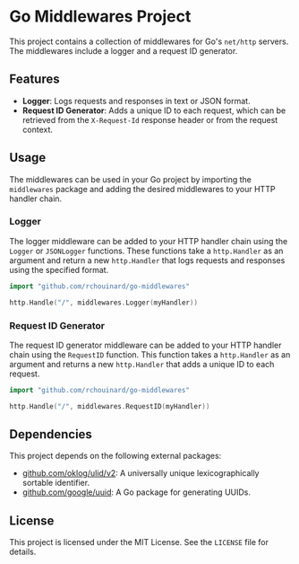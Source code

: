 # Go Middlewares Project

This project contains a collection of middlewares for Go's `net/http` servers. The middlewares include a logger and a request ID generator.

## Features

- **Logger**: Logs requests and responses in text or JSON format.
- **Request ID Generator**: Adds a unique ID to each request, which can be retrieved from the `X-Request-Id` response header or from the request context.

## Usage

The middlewares can be used in your Go project by importing the `middlewares` package and adding the desired middlewares to your HTTP handler chain.

### Logger

The logger middleware can be added to your HTTP handler chain using the `Logger` or `JSONLogger` functions. These functions take a `http.Handler` as an argument and return a new `http.Handler` that logs requests and responses using the specified format.

```go
import "github.com/rchouinard/go-middlewares"

http.Handle("/", middlewares.Logger(myHandler))
```

### Request ID Generator

The request ID generator middleware can be added to your HTTP handler chain using the `RequestID` function. This function takes a `http.Handler` as an argument and returns a new `http.Handler` that adds a unique ID to each request.

```go
import "github.com/rchouinard/go-middlewares"

http.Handle("/", middlewares.RequestID(myHandler))
```

## Dependencies

This project depends on the following external packages:

- [github.com/oklog/ulid/v2](https://github.com/oklog/ulid): A universally unique lexicographically sortable identifier.
- [github.com/google/uuid](https://github.com/google/uuid): A Go package for generating UUIDs.

## License

This project is licensed under the MIT License. See the `LICENSE` file for details.
